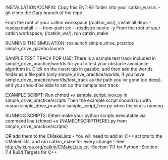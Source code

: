 INSTALLATION/CONFIG:
Copy this ENTIRE folder into your catkin_ws/src
	- git clone the Gary branch of the repo

From the root of your catkin workspace (/catkin_ws/), install all deps
	- rosdep install -i --from-path src --rosdistro noetic -y
From the root of your catkin workspace, (/catkin_ws/), run catkin_make

RUNNING THE SIMULATION:
roslaunch simple_drive_practice simple_drive_gazebo.launch

SAMPLE TEST TRACK FOR USE:
There is a sample test track included in simple_drive_practice/worlds for you to test your obstacle avoidance algorithm in. Click on the insert tab in gazebo, and then add the worlds folder as a file path (only simple_drive_practice/worlds, if you have simple_drive_practice/worlds/test_track as the path you've gone too deep), and you should be able to set up the sample test track.

EXAMPLE SCRIPT:
Run chmod +x sample_script_lvov.py in simple_drive_practice/scripts
Then the example script should run with rosrun simple_drive_practice sample_script_lvov.py when the sim is running

RUNNING SCRIPTS:
Either make your python scripts executable via command line (chmod +x {NAMEOFSCRIPTHERE}.py from simple_drive_practice/scripts)

OR add them to the CMakeLists
	- You will need to add all C++ scripts to the CMakeLists, and run catkin_make for every change
	- See http://wiki.ros.org/catkin/CMakeLists.txt 
		-Section 11.1 for Python
		-Section 7.4 Build Targets for C++
